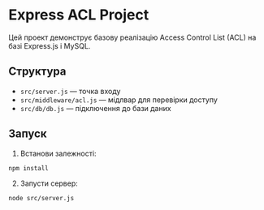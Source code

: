 # Express ACL Project

Цей проект демонструє базову реалізацію Access Control List (ACL) на базі Express.js і MySQL.

## Структура
- `src/server.js` — точка входу
- `src/middleware/acl.js` — мідлвар для перевірки доступу
- `src/db/db.js` — підключення до бази даних

## Запуск
1. Встанови залежності:
```
npm install
```
2. Запусти сервер:
```
node src/server.js
```
